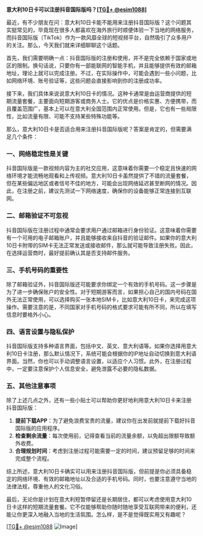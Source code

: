 **意大利10日卡可以注册抖音国际版吗？[[TG💪+ @esim1088](https://t.me/s/esim1088)]**

最近，有不少朋友在问：意大利10日卡能不能用来注册抖音国际版？这个问题其实挺常见的，毕竟现在很多人都喜欢在海外旅行时顺便体验一下当地的网络服务，而抖音国际版（TikTok）作为一款风靡全球的短视频平台，自然吸引了众多用户的关注。那么，今天我们就来详细聊聊这个话题。

首先，我们需要明确一点：抖音国际版的注册和使用，并不是完全依赖于国家或地区的限制。换句话说，只要你有一部能联网的智能手机，并且能够提供有效的邮箱地址，理论上就可以完成注册。不过，在实际操作中，可能会遇到一些小问题，比如网络环境、账号验证等，这些问题会直接影响到你的注册成功率。

接下来，我们具体来说说意大利10日卡的情况。这种卡通常是由运营商提供的短期流量套餐，主要面向短期游客或商务人士。它的优点是价格实惠、方便携带，而且覆盖范围广，基本上可以在意大利全国范围内正常使用。但是，它也有一些局限性，比如流量有限、可能不支持某些特殊功能等。

那么，意大利10日卡是否适合用来注册抖音国际版呢？答案是肯定的，但需要满足几个条件：

### **一、网络稳定性是关键**

抖音国际版是一款视频内容为主的社交应用，这意味着你需要一个稳定且快速的网络环境才能流畅地观看和上传视频。意大利10日卡虽然提供了不错的流量套餐，但在某些偏远地区或者信号不佳的地方，可能会出现网络延迟甚至断网的情况。因此，在注册之前，建议先测试一下网络速度，确保你的设备能够正常连接到互联网。

### **二、邮箱验证不可忽视**

抖音国际版在注册过程中通常会要求用户通过邮箱进行身份验证。这意味着你需要有一个可用的电子邮箱账户，并且能够接收来自抖音的验证邮件。如果你的意大利10日卡附带的SIM卡无法正常发送或接收邮件，那么就可能导致注册失败。因此，在选择运营商时，最好提前确认其是否支持邮件服务。

### **三、手机号码的重要性**

除了邮箱验证外，抖音国际版还可能要求你绑定一个有效的手机号码。这一步骤是为了进一步确保账户的安全性。对于短期游客而言，如果担心自己的国内号码在国外无法正常使用，可以选择购买一张本地SIM卡，比如意大利10日卡，来完成这项操作。需要注意的是，不同国家对手机号码的格式要求可能有所不同，所以在填写信息时要格外小心。

### **四、语言设置与隐私保护**

抖音国际版支持多种语言界面，包括中文、英文、意大利语等。如果你选择用意大利10日卡注册，那么默认情况下，系统可能会根据你的IP地址自动切换到意大利语界面。当然，你也可以手动调整语言设置，以适应个人习惯。此外，在注册过程中，一定要注意保护个人信息安全，避免泄露不必要的隐私数据。

### **五、其他注意事项**

除了上述几点之外，还有一些小贴士可以帮助你更好地利用意大利10日卡来注册抖音国际版：

1. **提前下载APP**：为了避免浪费宝贵的流量，建议你在出发前就提前下载好抖音国际版的应用程序。
2. **检查剩余流量**：每次使用前，记得查看当前的流量余额，以免超出限额导致额外收费。
3. **合理规划时间**：考虑到注册过程可能需要一定的时间，建议预留足够的时间来完成整个流程。

综上所述，意大利10日卡确实可以用来注册抖音国际版，但前提是你必须具备稳定的网络环境、有效的邮箱地址以及合适的手机号码。同时，也要注意遵守当地的法律法规，尊重他人的文化习俗。

最后，无论你是计划在意大利短暂停留还是长期居住，都可以考虑使用意大利10日卡这样的短期流量套餐。它不仅能够帮助你随时随地享受互联网带来的便利，还能让你更深入地融入当地的生活氛围。怎么样，是不是觉得既实用又有趣呢？

[[TG💪+ @esim1088](https://t.me/s/esim1088) ![Image](https://i.postimg.cc/4NQfJmqS/Snipaste-2025-05-13-00-14-12.png)]